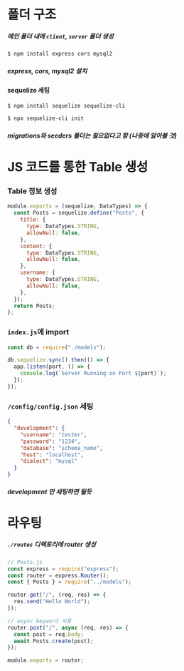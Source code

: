 # 폴더 구조

##### 메인 폴더 내에 `client`, `server` 폴더 생성

```bash
$ npm install express cors mysql2
```

##### express, cors, mysql2 설치

#### sequelize 세팅

```bash
$ npm install sequelize sequelize-cli

$ npx sequelize-cli init
```

##### migrations와 seeders 폴더는 필요없다고 함 (나중에 알아볼 것)

# JS 코드를 통한 Table 생성

### Table 정보 생성

```javascript
module.exports = (sequelize, DataTypes) => {
  const Posts = sequelize.define("Posts", {
    title: {
      type: DataTypes.STRING,
      allowNull: false,
    },
    content: {
      type: DataTypes.STRING,
      allowNull: false,
    },
    username: {
      type: DataTypes.STRING,
      allowNull: false,
    },
  });
  return Posts;
};
```

### `index.js`에 import

```javascript
const db = require("./models");

db.sequelize.sync().then(() => {
  app.listen(port, () => {
    console.log(`Server Running on Port ${port}`);
  });
});
```

### `/config/config.json` 세팅

```json
{
  "development": {
    "username": "tester",
    "password": "1234",
    "database": "schema_name",
    "host": "localhost",
    "dialect": "mysql"
  }
}
```

##### development 만 세팅하면 될듯

# 라우팅

##### `./routes` 디렉토리에 router 생성

```javascript
// Posts.js
const express = require("express");
const router = express.Router();
const { Posts } = require("../models");

router.get("/", (req, res) => {
  res.send("Hello World");
});

// async keyword 사용
router.post("/", async (req, res) => {
  const post = req.body;
  await Posts.create(post);
});

module.exports = router;
```

